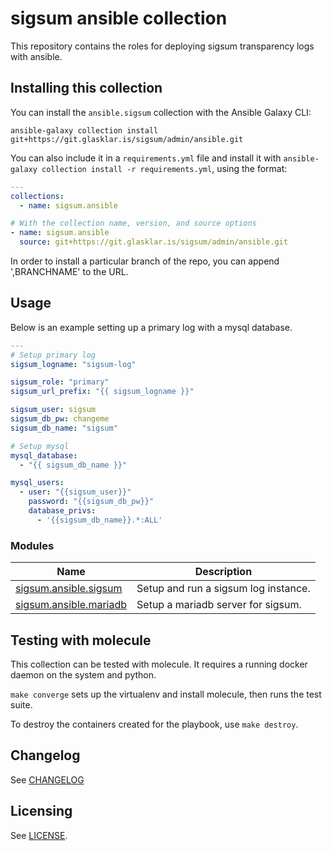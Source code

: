 # sigsum ansible collection

This repository contains the roles for deploying sigsum transparency logs with
ansible.

## Installing this collection

You can install the ``ansible.sigsum`` collection with the Ansible Galaxy CLI:

    ansible-galaxy collection install git+https://git.glasklar.is/sigsum/admin/ansible.git

You can also include it in a `requirements.yml` file and install it with `ansible-galaxy collection install -r requirements.yml`, using the format:

```yaml
---
collections:
  - name: sigsum.ansible

# With the collection name, version, and source options
- name: sigsum.ansible
  source: git+https://git.glasklar.is/sigsum/admin/ansible.git 
```

In order to install a particular branch of the repo, you can append
',BRANCHNAME' to the URL.

## Usage

Below is an example setting up a primary log with a mysql database.


```yaml
---
# Setup primary log
sigsum_logname: "sigsum-log"

sigsum_role: "primary"
sigsum_url_prefix: "{{ sigsum_logname }}"

sigsum_user: sigsum
sigsum_db_pw: changeme
sigsum_db_name: "sigsum"

# Setup mysql
mysql_database:
  - "{{ sigsum_db_name }}"

mysql_users:
  - user: "{{sigsum_user}}"
    password: "{{sigsum_db_pw}}"
    database_privs:
      - '{{sigsum_db_name}}.*:ALL'
```

### Modules
Name | Description
--- | ---
[sigsum.ansible.sigsum](docs/rst/sigsum_role.rst)|Setup and run a sigsum log instance.
[sigsum.ansible.mariadb](docs/rst/mariadb_role.rst)|Setup a mariadb server for sigsum.

## Testing with molecule

This collection can be tested with molecule. It requires a running docker daemon
on the system and python.

`make converge` sets up the virtualenv and install molecule, then runs the test
suite.

To destroy the containers created for the playbook, use `make destroy`.

## Changelog
See [CHANGELOG](docs/docsite/rst/CHANGELOG.rst)

## Licensing
See [LICENSE](LICENSE).
